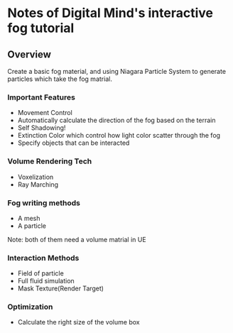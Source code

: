 # Notes of Digital Mind's interactive fog tutorial

## Overview

Create a basic fog material, and using Niagara Particle System to generate particles which take the fog matrial.

### Important Features

- Movement Control
- Automatically calculate the direction of the fog based on the terrain
- Self Shadowing!
- Extinction Color which control how light color scatter through the fog
- Specify objects that can be interacted

### Volume Rendering Tech

- Voxelization
- Ray Marching

### Fog writing methods

- A mesh
- A particle

Note: both of them need a volume matrial in UE

### Interaction Methods

- Field of particle
- Full fluid simulation
- Mask Texture(Render Target)

### Optimization

- Calculate the right size of the volume box
